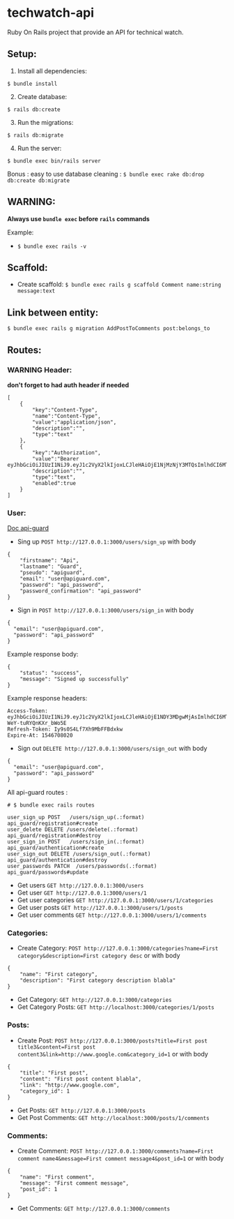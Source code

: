# techwatch-api 

Ruby On Rails project that provide an API for technical watch.

## Setup:
1. Install all dependencies:
```
$ bundle install
```

2. Create database:
```
$ rails db:create
```

3. Run the migrations:
```
$ rails db:migrate
```

4. Run the server:

```
$ bundle exec bin/rails server 
```

Bonus : easy to use database cleaning : `$ bundle exec rake db:drop db:create db:migrate`


## WARNING:

**Always use `bundle exec` before `rails` commands**

Example:
- `$ bundle exec rails -v`

## Scaffold:

- Create scaffold: `$ bundle exec rails g scaffold Comment name:string message:text`

## Link between entity:

`$ bundle exec rails g migration AddPostToComments post:belongs_to`

## Routes:

### WARNING Header:

**don't forget to had auth header if needed**
```
[
    {
        "key":"Content-Type",
        "name":"Content-Type",
        "value":"application/json",
        "description":"",
        "type":"text"
    },
    {
        "key":"Authorization",
        "value":"Bearer eyJhbGciOiJIUzI1NiJ9.eyJ1c2VyX2lkIjoxLCJleHAiOjE1NjMzNjY3MTQsImlhdCI6MTU2MzI4MDMxNH0.9jF__PQHemje3SDeJiiEDjEh0b_8lgZkIcFnDpXU3wU",
        "description":"",
        "type":"text",
        "enabled":true
    }
]
```

### User:

[Doc api-guard](https://github.com/Gokul595/api_guard)

- Sing up `POST http://127.0.0.1:3000/users/sign_up` with body
```
{
	"firstname": "Api",
	"lastname": "Guard",
	"pseudo": "apiguard",
    "email": "user@apiguard.com",
    "password": "api_password",
    "password_confirmation": "api_password"
}
```
- Sign in `POST http://127.0.0.1:3000/users/sign_in` with body
```
{
  "email": "user@apiguard.com",
  "password": "api_password"
}
```

Example response body:
```
{
    "status": "success",
    "message": "Signed up successfully"
}
```

Example response headers:
```
Access-Token: eyJhbGciOiJIUzI1NiJ9.eyJ1c2VyX2lkIjoxLCJleHAiOjE1NDY3MDgwMjAsImlhdCI6MTU0NjcwNjIyMH0.F_JM7fUcKEAq9ZxXMxNb3Os-WeY-tuRYQnKXr_bWo5E
Refresh-Token: Iy9s0S4Lf7Xh9MbFFBdxkw
Expire-At: 1546708020
```

- Sign out `DELETE http://127.0.0.1:3000/users/sign_out` with body
```
{
  "email": "user@apiguard.com",
  "password": "api_password"
}
```

All api-guard routes :
```
# $ bundle exec rails routes

user_sign_up POST   /users/sign_up(.:format) api_guard/registration#create
user_delete DELETE /users/delete(.:format) api_guard/registration#destroy
user_sign_in POST   /users/sign_in(.:format) api_guard/authentication#create
user_sign_out DELETE /users/sign_out(.:format) api_guard/authentication#destroy
user_passwords PATCH  /users/passwords(.:format) api_guard/passwords#update
```

- Get users `GET http://127.0.0.1:3000/users`
- Get user `GET http://127.0.0.1:3000/users/1`
- Get user categories `GET http://127.0.0.1:3000/users/1/categories`
- Get user posts `GET http://127.0.0.1:3000/users/1/posts`
- Get user comments `GET http://127.0.0.1:3000/users/1/comments`

### Categories:
- Create Category: `POST http://127.0.0.1:3000/categories?name=First category&description=First category desc` or with body 
```
{
	"name": "First category",
	"description": "First category description blabla"
}
```
- Get Category: `GET http://127.0.0.1:3000/categories`
- Get Category Posts: `GET http://localhost:3000/categories/1/posts`


### Posts:
- Create Post: `POST http://127.0.0.1:3000/posts?title=First post title3&content=First post content3&link=http://www.google.com&category_id=1` or with body
```
{
	"title": "First post",
	"content": "First post content blabla",
	"link": "http://www.google.com",
	"category_id": 1
}
```
- Get Posts: `GET http://127.0.0.1:3000/posts`
- Get Post Comments: `GET http://localhost:3000/posts/1/comments`

### Comments:
- Create Comment: `POST http://127.0.0.1:3000/comments?name=First comment name4&message=First comment message4&post_id=1` or with body
```
{
	"name": "First comment",
	"message": "First comment message",
	"post_id": 1
}
```
- Get Comments: `GET http://127.0.0.1:3000/comments`